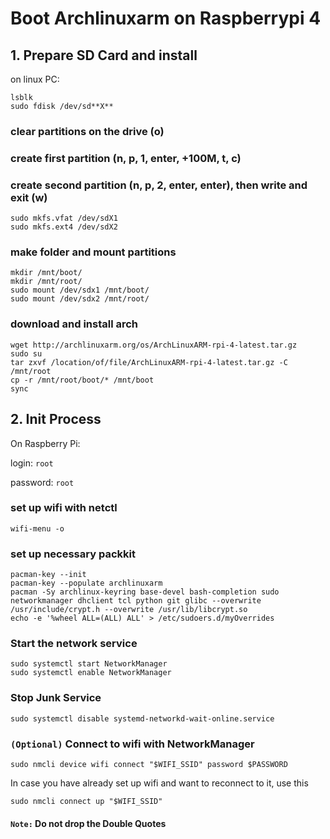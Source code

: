 # Boot Archlinuxarm on Raspberrypi 4
## 1. Prepare SD Card and install

on linux PC:

```console 
lsblk
sudo fdisk /dev/sd**X**
```

### clear partitions on the drive (**o**)
### create first partition (**n**, **p**, **1**, **enter**, **+100M**, **t**, **c**)

### create second partition (**n**, **p**, **2**, **enter**, **enter**), then write and exit (**w**)

```console
sudo mkfs.vfat /dev/sdX1
sudo mkfs.ext4 /dev/sdX2
```

### make folder and mount partitions

```console
mkdir /mnt/boot/
mkdir /mnt/root/
sudo mount /dev/sdx1 /mnt/boot/
sudo mount /dev/sdx2 /mnt/root/
````

### download and install arch

```console
wget http://archlinuxarm.org/os/ArchLinuxARM-rpi-4-latest.tar.gz
sudo su
tar zxvf /location/of/file/ArchLinuxARM-rpi-4-latest.tar.gz -C /mnt/root
cp -r /mnt/root/boot/* /mnt/boot
sync
```

## 2. Init Process

On Raspberry Pi:

login: ``root``

password: ``root``

### set up wifi with netctl

```console
wifi-menu -o
```

### set up necessary packkit

```console
pacman-key --init
pacman-key --populate archlinuxarm
pacman -Sy archlinux-keyring base-devel bash-completion sudo networkmanager dhclient tcl python git glibc --overwrite /usr/include/crypt.h --overwrite /usr/lib/libcrypt.so
echo -e '%wheel ALL=(ALL) ALL' > /etc/sudoers.d/myOverrides
```

### Start the network service

```console
sudo systemctl start NetworkManager
sudo systemctl enable NetworkManager
```

### Stop Junk Service

```console
sudo systemctl disable systemd-networkd-wait-online.service
```

### `(Optional)` Connect to wifi with NetworkManager

```console
sudo nmcli device wifi connect "$WIFI_SSID" password $PASSWORD
```

In case you have already set up wifi and want to reconnect to it, use this

```console
sudo nmcli connect up "$WIFI_SSID"
```

#### **```Note:```** Do not drop the Double Quotes

